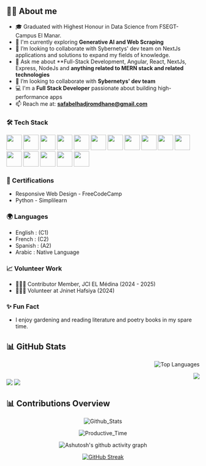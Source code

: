 
  <section class="my-auto py-auto">

















    
<p>  

  
<!--<a class="py-10">
<img src="https://readme-typing-svg.herokuapp.com/?font=Caveat&size=36&color=986960&center=true&vCenter=true&lines=Hi+%2C+I%27m+Safa+Belhadj+Romdhane;💻+I%27m+a+Full+stack+developer;" align="left" alt="safa" />
</a> 
-->
<!--
GitHub Profile :





🚀 Web Developer | Fullstack Developer | Interested in Data Science & Artificial Intelligence.

💻 Passionate about creating high-performance, intuitive web applications.

📍From  Tunisia Tn | 🌐 Open to global opportunities 

<!--<a> 
<img align="right" alt="coding" width="310" src="https://media.tenor.com/IF2JdxzmyN4AAAAj/coding-girl.gif">
</a>
</p>-->
















































  












  <p class="pb-10"></p>
  </section>
 <section align="center my-12">


   <div class="my-auto">
  
  👧🏽 About me
---------------------------------------------------------------------------------------------------------------------
  
  - 🎓 Graduated with Highest Honour in Data Science from FSEGT- Campus El Manar.
  - 🌱 I'm currently exploring **Generative AI and Web Scraping**
  -  👯 I’m looking to collaborate with Sybernetys' dev team on NextJs applications and solutions to expand my fields of knowledge.
  - 💬 Ask me about **Full-Stack Development, Angular, React, NextJs, Express, NodeJs and **anything related to MERN stack and related technologies**
  - 👯 I’m looking to collaborate with **Sybernetys' dev team**
  - 💻 I'm a **Full Stack Developer** passionate about building high-performance apps
  - 📫 Reach me at: **safabelhadjromdhane@gmail.com**



</div>

<div class="my-auto py-auto">

  <!--
### 🚀 Some of My Projects :




<table style="width:100%" align="left">
  
  <tr>
     
   <td colspan="6" align="left"> 
    <a href="https://https://www.ikonoklass.fr/" onclick="window.open(this.href, '_blank'); return false;">
       <img src="https://www.ikonoklass.fr/assets/icons/logo1.webp" width="70"  height="35"/>
    </a>
        
  </td>


  
  
 



  </tr> 
 
  </table>






<p align=center>
 <table style="width:100% align="right">
  <tr colspan="6" align="right">
   <td>
    
 <a href="https://www.linkea-consulting.fr/" onclick="window.open(this.href, '_blank'); return false;">
           
   <img src="https://www.linkea-consulting.fr/assets/icons/logo.webp" width="60"  height="50"/>
   </td>
  </tr>
   
 </table>
</p> -->


  

 ### 🛠️ Tech Stack

 <p align="left">


 
 
  <img src="https://cdn.jsdelivr.net/gh/devicons/devicon/icons/angular/angular-original.svg" width="40" />
  <img src="https://cdn.jsdelivr.net/gh/devicons/devicon/icons/nextjs/nextjs-original.svg" width="40"/>
  
  <img src="https://cdn.jsdelivr.net/gh/devicons/devicon/icons/react/react-original.svg" width="40"/>
  <img src="https://cdn.jsdelivr.net/gh/devicons/devicon/icons/nodejs/nodejs-original.svg" width="40"/>
  
  <img src="https://cdn.jsdelivr.net/gh/devicons/devicon/icons/javascript/javascript-original.svg" width="40"/>
  <img src="https://cdn.jsdelivr.net/gh/devicons/devicon/icons/typescript/typescript-original.svg" width="40"/>
  
  <img src="https://cdn.jsdelivr.net/gh/devicons/devicon/icons/tailwindcss/tailwindcss-original.svg" width="40" />
  <img src="https://cdn.jsdelivr.net/gh/devicons/devicon/icons/bootstrap/bootstrap-original.svg" width="40" />
  
  <img src="https://cdn.jsdelivr.net/gh/devicons/devicon/icons/figma/figma-original.svg" width="40"/>
  <img src="https://cdn.jsdelivr.net/gh/devicons/devicon/icons/postman/postman-original.svg" width="40"/>
  
  <img src="https://cdn.jsdelivr.net/gh/devicons/devicon/icons/mongodb/mongodb-original.svg" width="40"/>
  <img src="https://cdn.jsdelivr.net/gh/devicons/devicon/icons/mysql/mysql-original.svg" width="40" />
  
  <img src="https://cdn.jsdelivr.net/gh/devicons/devicon/icons/postgresql/postgresql-original.svg" width="40" />
  <img src="https://cdn.jsdelivr.net/gh/devicons/devicon/icons/express/express-original.svg" width="40"/>
  
  <img src="https://cdn.jsdelivr.net/gh/devicons/devicon/icons/html5/html5-original.svg" width="40"/>
  <img src="https://cdn.jsdelivr.net/gh/devicons/devicon/icons/css3/css3-original.svg" width="40"/>
  <!-- Add more icons as needed -->



  
</p>

 <p align="center">

  
   ### 📜 Certifications

  
   - Responsive Web Design - FreeCodeCamp
   - Python - Simplilearn




   ### 🌍 Languages

   -  English  : (C1)
   -  French  : (C2)
   -  Spanish : (A2)
   -  Arabic  : Native Language

    
  
   ### 📈 Volunteer Work


   - 🙋🏽‍♀️ Contributor Member, JCI EL Médina (2024 - 2025)
   - 🙋🏽‍♀️ Volunteer at Jninet Hafsiya (2024)



  
   ### ✨ Fun Fact

 
  -  I enjoy gardening and reading literature and poetry books in my spare time.

</p>





   ## 📊 GitHub Stats
<div class="flex flex-column" align="center">
 
  <div align="right">
 

 ![Top Languages](https://github-readme-stats.vercel.app/api/top-langs/?username=safabelhadjromdhane&layout=compact&theme=radical)  
<!-- Contribution chart (radar-style) -->
 <img  src="https://github-readme-stats.vercel.app/api?username=safabelhadjromdhane&show_icons=true&hide=prs,issues,contribs&theme=tokyonight" />



 </div>


 <div  align="left">

 <!-- Stats card -->
  <img  src="https://github-readme-stats.vercel.app/api?username=safabelhadjromdhane&show_icons=true&theme=radical&hide_title=true" />
   <!-- GitHub Activity Graph -->
  <img src="https://github-profile-summary-cards.vercel.app/api/cards/profile-details?username=safabelhadjromdhane&theme=tokyonight" />
  
  </div>
</div>


 ## 📊 Contributions Overview



 <div class="flex flex-col cols-6" align="center">
 

 ![Github_Stats](http://github-profile-summary-cards.vercel.app/api/cards/stats?username=safabelhadjromdhane&layout=compact&theme=github_dark)

<!-- Contribution chart (radar-style) 

 <img  src="https://github-readme-stats.vercel.app/api?username=safabelhadjromdhane&show_icons=true&hide=prs,issues,contribs&theme=tokyonight" />

-->

 </div>

 <div class="flex flex-col cols-6" align="center">
   
   ![Productive_Time](http://github-profile-summary-cards.vercel.app/api/cards/productive-time?username=safabelhadjromdhane&theme=github_dark&utcOffset=8)

<!--- <img  src="https://github-readme-stats.vercel.app/api?username=safabelhadjromdhane&show_icons=true&hide=prs,issues,contribs&theme=tokyonight" /> -->

 </div>
   
 <div class="flex flex-cols-4" align="center">
   
![Ashutosh's github activity graph](https://github-readme-activity-graph.vercel.app/graph?username=safabelhadjromdhane&theme=react-dark)
 <!--<img  src="https://github-readme-stats.vercel.app/api?username=safabelhadjromdhane&show_icons=true&hide=prs,issues,contribs&theme=tokyonight" />-->


</div>

<div  class="flex flex-cols-4" align="center">

  [![GitHub Streak](https://streak-stats.demolab.com?user=YOUR_GITHUB_USERNAME&theme=dark&date_format=M%20j%5B%2C%20Y%5D)](https://git.io/streak-stats)

 <!--  <img  src="https://github-readme-stats.vercel.app/api?username=safabelhadjromdhane&show_icons=true&hide=prs,issues,contribs&theme=tokyonight" />-->

</div>
 </section>
  




